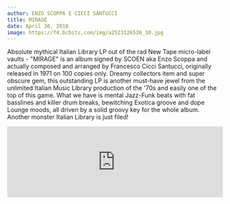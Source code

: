 ```yaml
---
author: ENZO SCOPPA E CICCI SANTUCCI
title: MIRAGE
date: April 30, 2018
image: https://f4.bcbits.com/img/a2523126526_10.jpg
---
```


Absolute mythical Italian Library LP out of the rad New Tape micro-label vaults - "MIRAGE" is an album signed by SCOEN aka Enzo Scoppa and actually composed and arranged by Francesco Cicci Santucci, originally released in 1971 on 100 copies only. Dreamy collectors item and super obscure gem, this outstanding LP is another must-have jewel from the unlimited Italian Music Library production of the '70s and easily one of the top of this game. What we have is mental Jazz-Funk beats with fat basslines and killer drum breaks, bewitching Exotica groove and dope Lounge moods, all driven by a solid groovy key for the whole album. Another monster Italian Library is just filed!

<iframe width="100%" height="166" scrolling="no" frameborder="no" allow="autoplay" src="https://w.soundcloud.com/player/?url=https%3A//api.soundcloud.com/tracks/369582170&color=%23ff5500&auto_play=false&hide_related=false&show_comments=true&show_user=true&show_reposts=false&show_teaser=true"></iframe>
